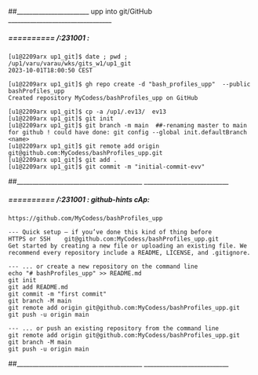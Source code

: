 ##_______________________ upp into git/GitHub _________________________________



#####  ==========  /:231001 :  

    [u1@2209arx up1_git]$ date ; pwd ;
    /up1/varu/varau/wks/gits_w1/up1_git
    2023-10-01T18:00:50 CEST

    [u1@2209arx up1_git]$ gh repo create -d "bash_profiles_upp"  --public  bashProfiles_upp
    Created repository MyCodess/bashProfiles_upp on GitHub

    [u1@2209arx up1_git]$ cp -a /up1/.ev13/  ev13
    [u1@2209arx up1_git]$ git init
    [u1@2209arx up1_git]$ git branch -m main  ##-renaming master to main for github ! could have done: git config --global init.defaultBranch <name>
    [u1@2209arx up1_git]$ git remote add origin git@github.com:MyCodess/bashProfiles_upp.git
    [u1@2209arx up1_git]$ git add .
    [u1@2209arx up1_git]$ git commit -m "initial-commit-evv"
##________________________________________  ___________________________


#####  ==========  /:231001 :  github-hints cAp:

    https://github.com/MyCodess/bashProfiles_upp

    --- Quick setup — if you’ve done this kind of thing before
    HTTPS or SSH	git@github.com:MyCodess/bashProfiles_upp.git
    Get started by creating a new file or uploading an existing file. We recommend every repository include a README, LICENSE, and .gitignore.

    --- ... or create a new repository on the command line
    echo "# bashProfiles_upp" >> README.md
    git init
    git add README.md
    git commit -m "first commit"
    git branch -M main
    git remote add origin git@github.com:MyCodess/bashProfiles_upp.git
    git push -u origin main

    --- ... or push an existing repository from the command line
    git remote add origin git@github.com:MyCodess/bashProfiles_upp.git
    git branch -M main
    git push -u origin main
##________________________________________  ___________________________

